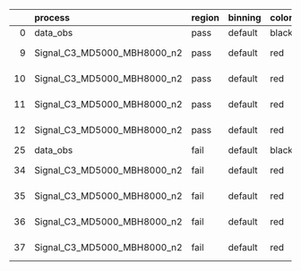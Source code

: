 |    | process                     | region   | binning   | color   | process_type   |   scale | variation   | source_filename                                                      | source_histname    | alias                       | title     |   combine_idx |     lnN |   shapes | syst_type   | direction   | variation_alias   |
|---:|:----------------------------|:---------|:----------|:--------|:---------------|--------:|:------------|:---------------------------------------------------------------------|:-------------------|:----------------------------|:----------|--------------:|--------:|---------:|:------------|:------------|:------------------|
|  0 | data_obs                    | pass     | default   | black   | DATA           |       1 | nominal     | ./histograms_for_2DAlphabet_v18//BH_Data.root                        | hpass              | Data                        | Data      |           nan | nan     |      nan | nan         | nan         | nan               |
|  9 | Signal_C3_MD5000_MBH8000_n2 | pass     | default   | red     | SIGNAL         |       1 | lumi        | ./histograms_for_2DAlphabet_v18//BH_Signal_C3_MD5000_MBH8000_n2.root | hpass              | Signal_C3_MD5000_MBH8000_n2 | BH signal |           nan |   1.016 |      nan | lnN         | nan         | nan               |
| 10 | Signal_C3_MD5000_MBH8000_n2 | pass     | default   | red     | SIGNAL         |       1 | SVM         | ./histograms_for_2DAlphabet_v18//BH_Signal_C3_MD5000_MBH8000_n2.root | hpass_SVMsyst_up   | Signal_C3_MD5000_MBH8000_n2 | BH signal |           nan | nan     |        1 | shapes      | Up          | SVMsyst           |
| 11 | Signal_C3_MD5000_MBH8000_n2 | pass     | default   | red     | SIGNAL         |       1 | SVM         | ./histograms_for_2DAlphabet_v18//BH_Signal_C3_MD5000_MBH8000_n2.root | hpass_SVMsyst_down | Signal_C3_MD5000_MBH8000_n2 | BH signal |           nan | nan     |        1 | shapes      | Down        | SVMsyst           |
| 12 | Signal_C3_MD5000_MBH8000_n2 | pass     | default   | red     | SIGNAL         |       1 | nominal     | ./histograms_for_2DAlphabet_v18//BH_Signal_C3_MD5000_MBH8000_n2.root | hpass              | Signal_C3_MD5000_MBH8000_n2 | BH signal |           nan | nan     |      nan | nan         | nan         | nan               |
| 25 | data_obs                    | fail     | default   | black   | DATA           |       1 | nominal     | ./histograms_for_2DAlphabet_v18//BH_Data.root                        | hfail              | Data                        | Data      |           nan | nan     |      nan | nan         | nan         | nan               |
| 34 | Signal_C3_MD5000_MBH8000_n2 | fail     | default   | red     | SIGNAL         |       1 | lumi        | ./histograms_for_2DAlphabet_v18//BH_Signal_C3_MD5000_MBH8000_n2.root | hfail              | Signal_C3_MD5000_MBH8000_n2 | BH signal |           nan |   1.016 |      nan | lnN         | nan         | nan               |
| 35 | Signal_C3_MD5000_MBH8000_n2 | fail     | default   | red     | SIGNAL         |       1 | SVM         | ./histograms_for_2DAlphabet_v18//BH_Signal_C3_MD5000_MBH8000_n2.root | hfail_SVMsyst_up   | Signal_C3_MD5000_MBH8000_n2 | BH signal |           nan | nan     |        1 | shapes      | Up          | SVMsyst           |
| 36 | Signal_C3_MD5000_MBH8000_n2 | fail     | default   | red     | SIGNAL         |       1 | SVM         | ./histograms_for_2DAlphabet_v18//BH_Signal_C3_MD5000_MBH8000_n2.root | hfail_SVMsyst_down | Signal_C3_MD5000_MBH8000_n2 | BH signal |           nan | nan     |        1 | shapes      | Down        | SVMsyst           |
| 37 | Signal_C3_MD5000_MBH8000_n2 | fail     | default   | red     | SIGNAL         |       1 | nominal     | ./histograms_for_2DAlphabet_v18//BH_Signal_C3_MD5000_MBH8000_n2.root | hfail              | Signal_C3_MD5000_MBH8000_n2 | BH signal |           nan | nan     |      nan | nan         | nan         | nan               |